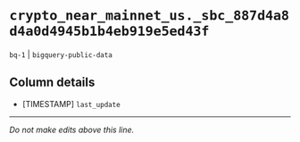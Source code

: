 # `crypto_near_mainnet_us._sbc_887d4a8d4a0d4945b1b4eb919e5ed43f`
`bq-1` | `bigquery-public-data`

## Column details
* [TIMESTAMP] `last_update`

-------------------------------------------------------------------------------
*Do not make edits above this line.*
